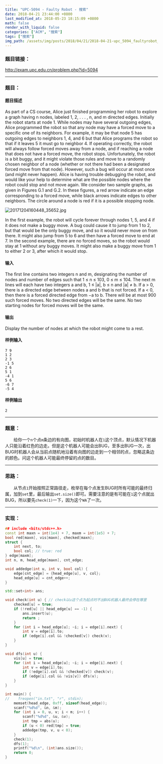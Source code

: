 ```yaml
---
title: "UPC-5094 - Faulty Robot - 搜索"
date: 2018-04-21 23:44:00 +0800
last_modified_at: 2018-05-23 18:15:09 +0800
math: false
render_with_liquid: false
categories: ["ACM", "搜索"]
tags: ["搜索"]
img_path: /assets/img/posts/2018/04/21/2018-04-21-upc_5094_faultyrobot_sou_suo/
---
```


### 题目链接：

http://exam.upc.edu.cn/problem.php?id=5094

---
### 题目：

#### 题目描述
As part of a CS course, Alice just ﬁnished programming her robot to explore a graph having n nodes, labeled 1, 2, . . . , n, and m directed edges. Initially the robot starts at node 1.
While nodes may have several outgoing edges, Alice programmed the robot so that any node may have a forced move to a speciﬁc one of its neighbors. For example, it may be that node 5 has outgoing edges to neighbors 1, 4, and 6 but that Alice programs the robot so that if it leaves 5 it must go to neighbor 4.
If operating correctly, the robot will always follow forced moves away from a node, and if reaching a node that does not have a forced move, the robot stops. Unfortunately, the robot is a bit buggy, and it might violate those rules and move to a randomly chosen neighbor of a node (whether or not there had been a designated forced move from that node). However, such a bug will occur at most once (and might never happen). 
Alice is having trouble debugging the robot, and would like your help to determine what are the possible nodes where the robot could stop and not move again.
We consider two sample graphs, as given in Figures G.1 and G.2. In these ﬁgures, a red arrow indicate an edge corresponding to a forced move, while black arrows indicate edges to other neighbors. The circle around a node is red if it is a possible stopping node.

![20171204160448_35652.jpg][1]

In the ﬁrst example, the robot will cycle forever through nodes 1, 5, and 4 if it does not make a buggy move.
A bug could cause it to jump from 1 to 2, but that would be the only buggy move, and so it would never move on from there. It might also jump from 5 to 6 and then have a forced move to end at 7.
In the second example, there are no forced moves, so the robot would stay at 1 without any buggy moves. It might also make a buggy move from 1 to either 2 or 3, after which it would stop.
#### 输入
The ﬁrst line contains two integers n and m, designating the number of nodes and number of edges such that 1 ≤ n ≤ 103, 0 ≤ m ≤ 104. The next m lines will each have two integers a and b, 1 ≤ |a|, b ≤ n and |a| ≠ b. If a > 0, there is a directed edge between nodes a and b that is not forced. If a < 0, then there is a forced directed edge from −a to b. There will be at most 900 such forced moves. No two directed edges will be the same. No two starting nodes for forced moves will be the same.
#### 输出
Display the number of nodes at which the robot might come to a rest.
#### 样例输入
```
7 9
1 2
2 3
-1 5
2 6
5 1
-4 1
5 6
-6 7
-5 4
```
#### 样例输出
```
2
```


---
### 题意：

&emsp;&emsp;给你一个`n`个点`m`条边的有向图，初始时机器人在`1`这个顶点，默认情况下机器人只能沿着红色的边走。但是这个机器人可能会出BUG，至多出BUG一次，出BUG时机器人会从当前点随机地沿着有向图的边走到一个相邻的点，忽略这条边的颜色。问这个机器人可能最终停留的点的数目。

---
### 思路：

&emsp;&emsp;从节点`1`开始按照正常路径走，枚举在每个点发生BUG时所有可能的最终归属，加到`set`里，最后输出`set.size()`即可。需要注意的是有可能在`1`这个点就出BUG，所以要先`check(1)`一下，因为这个`WA`了一次。

---
### 实现：

```cpp
## include <bits/stdc++.h>
const int maxn = int(1e4) + 7, maxm = int(1e5) + 7;
bool red[maxn], vis[maxn], checked[maxn];
struct {
    int next, to;
    bool col; // true: red
} edge[maxm];
int n, m, head_edge[maxn], cnt_edge;

void addedge(int u, int v, bool col) {
    edge[cnt_edge] = {head_edge[u], v, col};
    head_edge[u] = cnt_edge++;
}

std::set<int> ans;

void check(int u) { // check以u这个点为起点时不出BUG机器人最终会停在哪里
    checked[u] = true;
    if (!red[u] || head_edge[u] == -1) {
        ans.insert(u);
        return ;
    }
    for (int i = head_edge[u]; ~i; i = edge[i].next) {
        int v = edge[i].to;
        if (edge[i].col && !checked[v]) check(v);
    }
}

void dfs(int u) {
    vis[u] = true;
    for (int i = head_edge[u]; ~i; i = edge[i].next) {
        int v = edge[i].to;
        if (!edge[i].col && !checked[v]) check(v);
        if (edge[i].col && !vis[v]) dfs(v);
    }
}

int main() {
//    freopen("in.txt", "r", stdin);
    memset(head_edge, 0xff, sizeof(head_edge));
    scanf("%d%d", &n, &m);
    for (int i = 0, u, v; i < m; i++) {
        scanf("%d%d", &u, &v);
        int tmp = abs(u);
        if (u < 0) red[tmp] = true;
        addedge(tmp, v, u < 0);
    }
    check(1);
    dfs(1);
    printf("%d\n", (int)ans.size());
    return 0;
}
```


  [1]: 20171204160448_35652.jpg